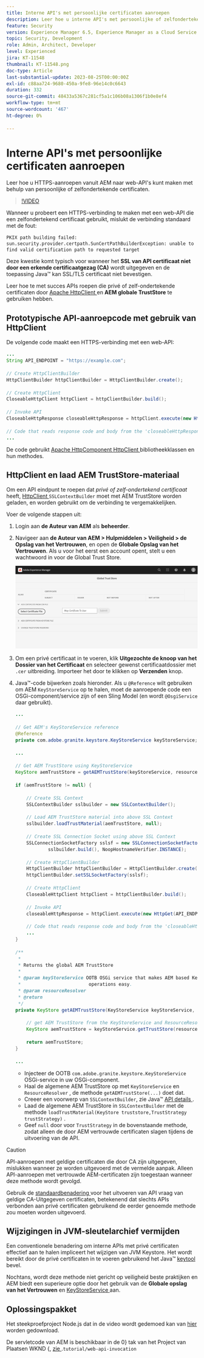 ```yaml
---
title: Interne API's met persoonlijke certificaten aanroepen
description: Leer hoe u interne API's met persoonlijke of zelfondertekende certificaten aanroept.
feature: Security
version: Experience Manager 6.5, Experience Manager as a Cloud Service
topic: Security, Development
role: Admin, Architect, Developer
level: Experienced
jira: KT-11548
thumbnail: KT-11548.png
doc-type: Article
last-substantial-update: 2023-08-25T00:00:00Z
exl-id: c88aa724-9680-450a-9fe8-96e14c0c6643
duration: 332
source-git-commit: 48433a5367c281cf5a1c106b08a1306f1b0e8ef4
workflow-type: tm+mt
source-wordcount: '467'
ht-degree: 0%

---
```


# Interne API&#39;s met persoonlijke certificaten aanroepen

Leer hoe u HTTPS-aanroepen vanuit AEM naar web-API&#39;s kunt maken met behulp van persoonlijke of zelfondertekende certificaten.

>[!VIDEO](https://video.tv.adobe.com/v/3424853?quality=12&learn=on)

Wanneer u probeert een HTTPS-verbinding te maken met een web-API die een zelfondertekend certificaat gebruikt, mislukt de verbinding standaard met de fout:

```
PKIX path building failed: sun.security.provider.certpath.SunCertPathBuilderException: unable to find valid certification path to requested target
```

Deze kwestie komt typisch voor wanneer het **SSL van API certificaat niet door een erkende certificaatgezag (CA)** wordt uitgegeven en de toepassing Java™ kan SSL/TLS certificaat niet bevestigen.

Leer hoe te met succes APIs roepen die privé of zelf-ondertekende certificaten door [ Apache HttpClient ](https://hc.apache.org/httpcomponents-client-4.5.x/index.html) en **AEM globale TrustStore** te gebruiken hebben.


## Prototypische API-aanroepcode met gebruik van HttpClient

De volgende code maakt een HTTPS-verbinding met een web-API:

```java
...
String API_ENDPOINT = "https://example.com";

// Create HttpClientBuilder
HttpClientBuilder httpClientBuilder = HttpClientBuilder.create();

// Create HttpClient
CloseableHttpClient httpClient = httpClientBuilder.build();

// Invoke API
CloseableHttpResponse closeableHttpResponse = httpClient.execute(new HttpGet(API_ENDPOINT));

// Code that reads response code and body from the 'closeableHttpResponse' object
...
```

De code gebruikt [ Apache HttpComponent ](https://hc.apache.org/) [ HttpClient ](https://hc.apache.org/httpcomponents-client-4.5.x/index.html) bibliotheekklassen en hun methodes.


## HttpClient en laad AEM TrustStore-materiaal

Om een API eindpunt te roepen dat _privé of zelf-ondertekend certificaat_ heeft, [ HttpClient ](https://hc.apache.org/httpcomponents-client-4.5.x/index.html) `SSLContextBuilder` moet met AEM TrustStore worden geladen, en worden gebruikt om de verbinding te vergemakkelijken.

Voer de volgende stappen uit:

1. Login aan **de Auteur van AEM** als **beheerder**.
1. Navigeer aan **de Auteur van AEM > Hulpmiddelen > Veiligheid > de Opslag van het Vertrouwen**, en open de **Globale Opslag van het Vertrouwen**. Als u voor het eerst een account opent, stelt u een wachtwoord in voor de Global Trust Store.

   ![ Globale opslag van het Vertrouwen ](assets/internal-api-call/global-trust-store.png)

1. Om een privé certificaat in te voeren, klik **Uitgezochte de knoop van het Dossier van het Certificaat** en selecteer gewenst certificaatdossier met `.cer` uitbreiding. Importeer het door te klikken op **Verzenden** knop.

1. Java™-code bijwerken zoals hieronder. Als u `@Reference` wilt gebruiken om AEM `KeyStoreService` op te halen, moet de aanroepende code een OSGi-component/service zijn of een Sling Model (en wordt `@OsgiService` daar gebruikt).

   ```java
   ...
   
   // Get AEM's KeyStoreService reference
   @Reference
   private com.adobe.granite.keystore.KeyStoreService keyStoreService;
   
   ...
   
   // Get AEM TrustStore using KeyStoreService
   KeyStore aemTrustStore = getAEMTrustStore(keyStoreService, resourceResolver);
   
   if (aemTrustStore != null) {
   
       // Create SSL Context
       SSLContextBuilder sslbuilder = new SSLContextBuilder();
   
       // Load AEM TrustStore material into above SSL Context
       sslbuilder.loadTrustMaterial(aemTrustStore, null);
   
       // Create SSL Connection Socket using above SSL Context
       SSLConnectionSocketFactory sslsf = new SSLConnectionSocketFactory(
               sslbuilder.build(), NoopHostnameVerifier.INSTANCE);
   
       // Create HttpClientBuilder
       HttpClientBuilder httpClientBuilder = HttpClientBuilder.create();
       httpClientBuilder.setSSLSocketFactory(sslsf);
   
       // Create HttpClient
       CloseableHttpClient httpClient = httpClientBuilder.build();
   
       // Invoke API
       closeableHttpResponse = httpClient.execute(new HttpGet(API_ENDPOINT));
   
       // Code that reads response code and body from the 'closeableHttpResponse' object
       ...
   } 
   
   /**
    * 
    * Returns the global AEM TrustStore
    * 
    * @param keyStoreService OOTB OSGi service that makes AEM based KeyStore
    *                         operations easy.
    * @param resourceResolver
    * @return
    */
   private KeyStore getAEMTrustStore(KeyStoreService keyStoreService, ResourceResolver resourceResolver) {
   
       // get AEM TrustStore from the KeyStoreService and ResourceResolver
       KeyStore aemTrustStore = keyStoreService.getTrustStore(resourceResolver);
   
       return aemTrustStore;
   }
   
   ...
   ```

   * Injecteer de OOTB `com.adobe.granite.keystore.KeyStoreService` OSGi-service in uw OSGi-component.
   * Haal de algemene AEM TrustStore op met `KeyStoreService` en `ResourceResolver` , de methode `getAEMTrustStore(...)` doet dat.
   * Creeer een voorwerp van `SSLContextBuilder`, zie Java™ [ API details ](https://javadoc.io/static/org.apache.httpcomponents/httpcore/4.4.8/index.html?org/apache/http/ssl/SSLContextBuilder.html).
   * Laad de algemene AEM TrustStore in `SSLContextBuilder` met de methode `loadTrustMaterial(KeyStore truststore,TrustStrategy trustStrategy)` .
   * Geef `null` door voor `TrustStrategy` in de bovenstaande methode, zodat alleen de door AEM vertrouwde certificaten slagen tijdens de uitvoering van de API.


>[!CAUTION]
>
>API-aanroepen met geldige certificaten die door CA zijn uitgegeven, mislukken wanneer ze worden uitgevoerd met de vermelde aanpak. Alleen API-aanroepen met vertrouwde AEM-certificaten zijn toegestaan wanneer deze methode wordt gevolgd.
>
>Gebruik de [ standaardbenadering ](#prototypical-api-invocation-code-using-httpclient) voor het uitvoeren van API vraag van geldige CA-Uitgegeven certificaten, betekenend dat slechts APIs verbonden aan privé certificaten gebruikend de eerder genoemde methode zou moeten worden uitgevoerd.

## Wijzigingen in JVM-sleutelarchief vermijden

Een conventionele benadering om interne APIs met privé certificaten effectief aan te halen impliceert het wijzigen van JVM Keystore. Het wordt bereikt door de privé certificaten in te voeren gebruikend het Java™ [ keytool ](https://docs.oracle.com/en/java/javase/11/tools/keytool.html#GUID-5990A2E4-78E3-47B7-AE75-6D1826259549) bevel.

Nochtans, wordt deze methode niet gericht op veiligheid beste praktijken en AEM biedt een superieure optie door het gebruik van de **Globale opslag van het Vertrouwen** en [ KeyStoreService ](https://javadoc.io/doc/com.adobe.aem/aem-sdk-api/latest/com/adobe/granite/keystore/KeyStoreService.html) aan.


## Oplossingspakket

Het steekproefproject Node.js dat in de video wordt gedemoed kan van [ hier ](assets/internal-api-call/REST-APIs.zip) worden gedownload.

De servletcode van AEM is beschikbaar in de 0} tak van het Project van Plaatsen WKND {, [ zie ](https://github.com/adobe/aem-guides-wknd/tree/tutorial/web-api-invocation/core/src/main/java/com/adobe/aem/guides/wknd/core/servlets).`tutorial/web-api-invocation`
